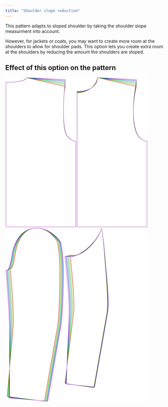 ```yaml
---
title: "Shoulder slope reduction"
---
```


This pattern adapts to sloped shoulder by taking the shoulder slope measurment into account.

However, for jackets or coats, you may want to create more room at the shoulders to allow for shoulder pads.
This option lets you create extra room at the shoulders by reducing the amount the shoulders are sloped.

## Effect of this option on the pattern

![This image shows the effect of this option by superimposing several variants that have a different value for this option](bent_shoulderslopereduction_sample.svg "Effect of this option on the pattern")
